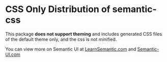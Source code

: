 # CSS Only Distribution of semantic-css

This package **does not support theming** and includes generated CSS files of the default theme only, and the css is not minified.

You can view more on Semantic UI at [LearnSemantic.com](http://www.learnsemantic.com) and [Semantic-UI.com](http://www.semantic-ui.com)
